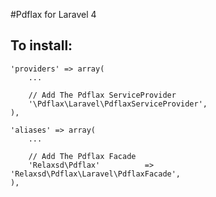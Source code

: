 #Pdflax for Laravel 4

## To install:

```
'providers' => array(
    ...
    
    // Add The Pdflax ServiceProvider
    '\Pdflax\Laravel\PdflaxServiceProvider',
),

'aliases' => array(
    ...
    
    // Add The Pdflax Facade
    'Relaxsd\Pdflax'          => 'Relaxsd\Pdflax\Laravel\PdflaxFacade',
),
```
